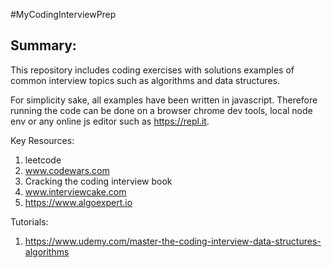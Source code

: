 #MyCodingInterviewPrep

## Summary:
This repository includes coding exercises with solutions examples of common interview topics such as algorithms and data structures.

For simplicity sake, all examples have been written in javascript.  Therefore running the code can be done on a browser chrome dev tools, local node env or any online js editor such as https://repl.it.

Key Resources:
1. leetcode
2. www.codewars.com
3. Cracking the coding interview book
4. www.interviewcake.com
5. https://www.algoexpert.io


Tutorials:
1. https://www.udemy.com/master-the-coding-interview-data-structures-algorithms

